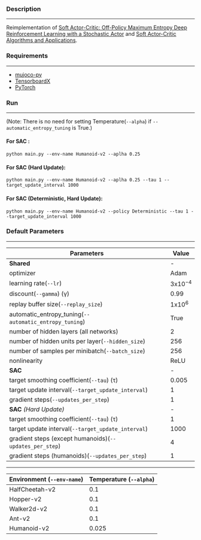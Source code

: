 ### Description
------------
Reimplementation of [Soft Actor-Critic: Off-Policy Maximum Entropy Deep Reinforcement
Learning with a Stochastic Actor](https://arxiv.org/pdf/1801.01290.pdf) and [Soft Actor-Critic Algorithms and Applications](https://arxiv.org/pdf/1812.05905.pdf).


### Requirements
------------

- [mujoco-py](https://github.com/openai/mujoco-py)
- [TensorboardX](https://github.com/lanpa/tensorboardX)
- [PyTorch](http://pytorch.org/)

### Run
------------
(Note: There is no need for setting Temperature(`--alpha`) if `--automatic_entropy_tuning` is True.)

#### For SAC :

```
python main.py --env-name Humanoid-v2 --aplha 0.25
```

#### For SAC (Hard Update):

```
python main.py --env-name Humanoid-v2 --aplha 0.25 --tau 1 --target_update_interval 1000
```

#### For SAC (Deterministic, Hard Update):

```
python main.py --env-name Humanoid-v2 --policy Deterministic --tau 1 --target_update_interval 1000
```

### Default Parameters
-------------


| Parameters     | Value  |
| --------------- | ------------- |
|**Shared**|-|
| optimizer | Adam |
| learning rate(`--lr`)  | 3x10<sup>−4</sup> |
| discount(`--gamma`) (γ) | 0.99 |
| replay buffer size(`--replay_size`) | 1x10<sup>6</sup> |
| automatic_entropy_tuning(`--automatic_entropy_tuning`)|True|
|number of hidden layers (all networks)|2|
|number of hidden units per layer(`--hidden_size`)|256|
|number of samples per minibatch(`--batch_size`)|256|
|nonlinearity|ReLU|
|**SAC**|-|
|target smoothing coefficient(`--tau`) (τ)|0.005|
|target update interval(`--target_update_interval`)|1|
|gradient steps(`--updates_per_step`)|1|
|**SAC** *(Hard Update)*|-|
|target smoothing coefficient(`--tau`) (τ)|1|
|target update interval(`--target_update_interval`)|1000|
|gradient steps (except humanoids)(`--updates_per_step`)|4|
|gradient steps (humanoids)(`--updates_per_step`)|1|

------------

| Environment **(`--env-name`)**| Temperature **(`--alpha`)**|
| --------------- | ------------- |
| HalfCheetah-v2  | 0.1 |
| Hopper-v2       | 0.1 |
| Walker2d-v2     | 0.1 |
| Ant-v2          | 0.1 |
| Humanoid-v2     | 0.025 |
